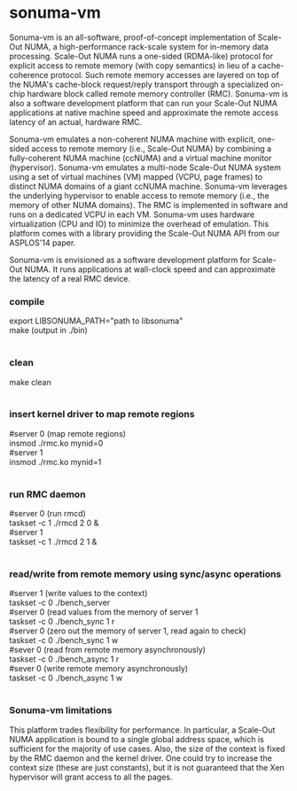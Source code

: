 # sonuma-vm
Sonuma-vm is an all-software, proof-of-concept implementation of Scale-Out NUMA, a high-performance rack-scale system for in-memory data processing. Scale-Out NUMA runs a one-sided (RDMA-like) protocol for explicit access to remote memory (with copy semantics) in lieu of a cache-coherence protocol. Such remote memory accesses are layered on top of the NUMA's cache-block request/reply transport through a specialized on-chip hardware block called remote memory controller (RMC). Sonuma-vm is also a software development platform that can run your Scale-Out NUMA applications at native machine speed and approximate the remote access latency of an actual, hardware RMC.

Sonuma-vm emulates a non-coherent NUMA machine with explicit, one-sided access to remote memory (i.e., Scale-Out NUMA) by combining a fully-coherent NUMA machine (ccNUMA) and a virtual machine monitor (hypervisor). Sonuma-vm emulates a multi-node Scale-Out NUMA system using a set of virtual machines (VM) mapped (VCPU, page frames) to distinct NUMA domains of a giant ccNUMA machine. Sonuma-vm leverages the underlying hypervisor to enable access to remote memory (i.e., the memory of other NUMA domains). The RMC is implemented in software and runs on a dedicated VCPU in each VM. Sonuma-vm uses hardware virtualization (CPU and IO) to minimize the overhead of emulation. This platform comes with a library providing the Scale-Out NUMA API from our ASPLOS'14 paper. 

Sonuma-vm is envisioned as a software development platform for Scale-Out NUMA. It runs applications at wall-clock speed and can approximate the latency of a real RMC device. 


### compile<br/>
export LIBSONUMA_PATH="path to libsonuma"<br/>
make (output in ./bin)<br/> 
<br />
### clean<br />
make clean<br/>
<br />
### insert kernel driver to map remote regions<br />
#server 0 (map remote regions)<br />
insmod ./rmc.ko mynid=0<br />
#server 1<br />
insmod ./rmc.ko mynid=1<br />
<br />

### run RMC daemon
#server 0 (run rmcd)<br />
taskset -c 1 ./rmcd 2 0 &<br />
#server 1<br />
taskset -c 1 ./rmcd 2 1 &<br />
<br />

### read/write from remote memory using sync/async operations
#server 1 (write values to the context)<br />
taskset -c 0 ./bench_server<br />
#server 0 (read values from the memory of server 1<br />
taskset -c 0 ./bench_sync 1 r<br />
#server 0 (zero out the memory of server 1, read again to check)<br />
taskset -c 0 ./bench_sync 1 w<br />
#sever 0 (read from remote memory asynchronously)<br />
taskset -c 0 ./bench_async 1 r<br />
#sever 0 (write remote memory asynchronously)<br />
taskset -c 0 ./bench_async 1 w<br />
<br />

### Sonuma-vm limitations
This platform trades flexibility for performance. In particular, a Scale-Out NUMA application is bound to a single global address space, which is sufficient for the majority of use cases. Also, the size
of the context is fixed by the RMC daemon and the kernel driver. One could try to increase the context size (these are just constants), but it is not guaranteed that the Xen hypervisor will grant access
to all the pages.